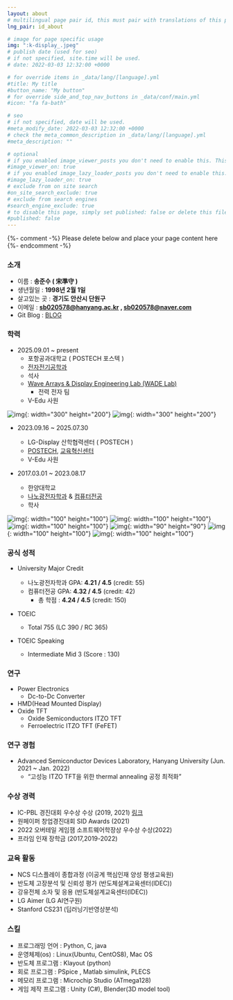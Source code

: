 ```yaml
---
layout: about
# multilingual page pair id, this must pair with translations of this page. (This name must be unique)
lng_pair: id_about

# image for page specific usage
img: ":k-display_.jpeg"
# publish date (used for seo)
# if not specified, site.time will be used.
# date: 2022-03-03 12:32:00 +0000

# for override items in _data/lang/[language].yml
#title: My title
#button_name: "My button"
# for override side_and_top_nav_buttons in _data/conf/main.yml
#icon: "fa fa-bath"

# seo
# if not specified, date will be used.
#meta_modify_date: 2022-03-03 12:32:00 +0000
# check the meta_common_description in _data/lang/[language].yml
#meta_description: ""

# optional
# if you enabled image_viewer_posts you don't need to enable this. This is only if image_viewer_posts = false
#image_viewer_on: true
# if you enabled image_lazy_loader_posts you don't need to enable this. This is only if image_lazy_loader_posts = false
#image_lazy_loader_on: true
# exclude from on site search
#on_site_search_exclude: true
# exclude from search engines
#search_engine_exclude: true
# to disable this page, simply set published: false or delete this file
#published: false
---
```


{%- comment -%} Please delete below and place your page content here {%- endcomment -%}
### 소개
- 이름 : **송준수 ( 宋準守 )**
- 생년월일 : **1998년 2월 1일**
- 살고있는 곳 : **경기도 안산시 단원구**
- 이메일 : **sb020578@hanyang.ac.kr , sb020578@naver.com**
- Git Blog : [BLOG](https://junsusong98.github.io/ko/)

### 학력
- 2025.09.01 ~ present
    - 포항공과대학교 ( POSTECH 포스텍 )
    - [전자전기공학과](https://eetemp.postech.ac.kr/)
    - 석사 
    - [Wave Arrays & Display Engineering Lab (WADE Lab)](https://sites.google.com/view/kimwooksung/home?authuser=0)
        - 전력 전자 팀
    - V-Edu 사원

![img](:Pohang.png){: width="300" height="200"}
![img](:WADE.png){: width="300" height="200"}

- 2023.09.16 ~ 2025.07.30
    - LG-Display 산학협력센터 ( POSTECH )
    - [POSTECH](https://www.postech.ac.kr/kor/index.do#;), [교육혁신센터](https://ice.postech.ac.kr/)
    - V-Edu 사원

- 2017.03.01 ~ 2023.08.17
    - 한양대학교
    - [나노광전자학과](http://photonics.hanyang.ac.kr/) & [컴퓨터전공](http://sw.hanyang.ac.kr/)
    - 학사

![img](:HYU.jpg){: width="100" height="100"}
![img](:HYU2.png){: width="100" height="100"}
![img](:Sputter.png){: width="100" height="100"}
![img](:Evaporator.png){: width="90" height="90"}
![img](:Aligner.jpg){: width="100" height="100"}
![img](:Keithley.png){: width="100" height="100"}


### 공식 성적
- University Major Credit
    - 나노광전자학과 GPA: **4.21 / 4.5** (credit: 55)
    - 컴퓨터전공 GPA: **4.32 / 4.5** (credit: 42)
        - 총 학점 : **4.24 / 4.5** (credit: 150)

- TOEIC
    - Total 755 (LC 390 / RC 365)

- TOEIC Speaking
    - Intermediate Mid 3 (Score : 130)

### 연구
- Power Electronics
    - Dc-to-Dc Converter
- HMD(Head Mounted Display)
- Oxide TFT
    - Oxide Semiconductors ITZO TFT
    - Ferroelectric ITZO TFT (FeFET)

### 연구 경험
- Advanced Semiconductor Devices Laboratory, Hanyang University (Jun. 2021 ~ Jan. 2022)
    - “고성능 ITZO TFT을 위한 thermal annealing 공정 최적화”

### 수상 경력
- IC-PBL 경진대회 우수상 수상 (2019, 2021) [링크](https://yh2424.github.io/2021-08-11-Award/)
- 원페이퍼 창업경진대회 SID Awards (2021)
- 2022 오버테일 게임잼 소프트웨어학장상 우수상 수상(2022)
- 프라임 인재 장학금 (2017,2019-2022)

### 교육 활동
- NCS 디스플레이 종합과정 (이공계 핵심인재 양성 평생교육원)
- 반도체 고장분석 및 신뢰성 평가 (반도체설계교육센터(IDEC))
- 강유전체 소자 및 응용 (반도체설계교육센터(IDEC))
- LG Aimer (LG AI연구원)
- Stanford CS231 (딥러닝기반영상분석)

### 스킬
- 프로그래밍 언어 : Python, C, java
- 운영체제(os) : Linux(Ubuntu, CentOS8), Mac OS
- 반도체 프로그램 : Klayout (python)
- 회로 프로그램 : PSpice , Matlab simulink, PLECS
- 메모리 프로그램 : Microchip Studio (ATmega128)
- 게임 제작 프로그램 : Unity (C#), Blender(3D model tool) 